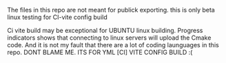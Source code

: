 The files in this repo are not meant for publick exporting. this is only beta linux testing for CI-vite config build

Ci vite build may be exceptional for UBUNTU linux building.
Progress indicators shows that connecting to linux servers will upload the Cmake code.
And it is not my fault that there are a lot of coding launguages in this repo. DONT BLAME ME. ITS FOR YML [CI] VITE CONFIG BUILD  :(
